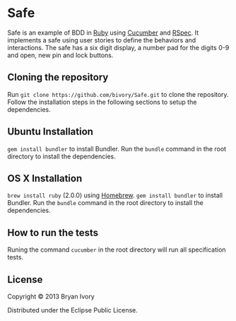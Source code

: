 # Safe

Safe is an example of BDD in [Ruby](http://www.ruby-lang.org/) using [Cucumber](http://cukes.info/) and [RSpec](http://rspec.info/). It implements a safe using user stories to define the behaviors and interactions. The safe has a six digit display, a number pad for the digits 0-9 and open, new pin and lock buttons.

## Cloning the repository

Run `git clone https://github.com/bivory/Safe.git` to clone the repository. Follow the installation steps in the following sections to setup the dependencies.

## Ubuntu Installation

`gem install bundler` to install Bundler.
Run the `bundle` command in the root directory to install the dependencies.

## OS X Installation

`brew install ruby` (2.0.0) using [Homebrew](http://brew.sh/).
`gem install bundler` to install Bundler.
Run the `bundle` command in the root directory to install the dependencies.

## How to run the tests

Runing the command `cucumber` in the root directory will run all specification tests.

## License

Copyright © 2013 Bryan Ivory

Distributed under the Eclipse Public License.
